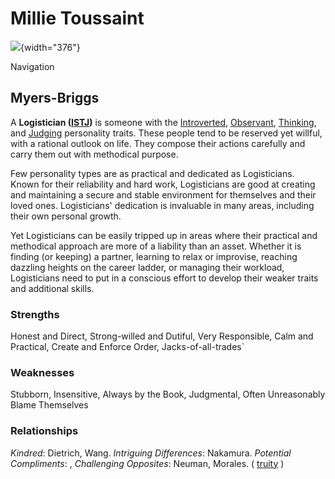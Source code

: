 # Millie Toussaint

![](https://g.acdn.no/obscura/API/dynamic/r1/ece5/tr_2000_2000_s_f/0000/sand/2019/7/5/19/millie.jpg?chk=54AC03){width="376"}

Navigation

## Myers-Briggs

A **Logistician ([ISTJ](https://www.16personalities.com/istj-personality))** is someone with the [Introverted](https://www.16personalities.com/articles/mind-introverted-vs-extraverted), [Observant](https://www.16personalities.com/articles/energy-intuitive-vs-observant), [Thinking](https://www.16personalities.com/articles/nature-thinking-vs-feeling), and [Judging](https://www.16personalities.com/articles/tactics-judging-vs-prospecting) personality traits. These people tend to be reserved yet willful, with a rational outlook on life. They compose their actions carefully and carry them out with methodical purpose.

Few personality types are as practical and dedicated as Logisticians. Known for their reliability and hard work, Logisticians are good at creating and maintaining a secure and stable environment for themselves and their loved ones. Logisticians' dedication is invaluable in many areas, including their own personal growth.

Yet Logisticians can be easily tripped up in areas where their practical and methodical approach are more of a liability than an asset. Whether it is finding (or keeping) a partner, learning to relax or improvise, reaching dazzling heights on the career ladder, or managing their workload, Logisticians need to put in a conscious effort to develop their weaker traits and additional skills.

### Strengths

Honest and Direct, Strong-willed and Dutiful, Very Responsible, Calm and Practical, Create and Enforce Order, Jacks-of-all-trades\`

### Weaknesses

Stubborn, Insensitive, Always by the Book, Judgmental, Often Unreasonably Blame Themselves

### Relationships

*Kindred*: Dietrich, Wang. *Intriguing Differences*: Nakamura. *Potential Compliments*: , *Challenging Opposites*: Neuman, Morales. ( [truity](https://www.truity.com/personality-type/ISTJ/relationships) )
